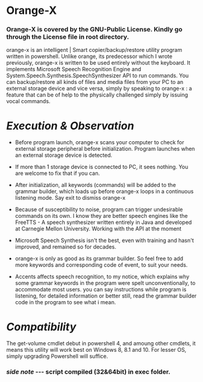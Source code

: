 # Orange-X
### Orange-X is covered by the GNU-Public License. Kindly go through the License file in root directory.
orange-x is an intelligent | Smart copier/backup/restore utility program written in powershell. Unlike orange, its predecessor which I wrote previously, orange-x is written to be used entirely without the keyboard. It implements Microsoft Speech Recognition Engine and System.Speech.Synthesis.SpeechSynthesizer API to run commands. You can backup/restore all kinds of files and media files from your PC to an external storage device and vice versa, simply by speaking to orange-x : a feature that can be of help to the physically challenged simply by issuing vocal commands.

# *Execution & Observation*

* Before program launch, orange-x scans your computer to check for external storage peripheral before initialization. Program launches when an external storage device is detected. 

* If more than 1 storage device is connected to PC, it sees nothing. You are welcome to fix that if you can.

* After initialization, all keywords (commands) will be added to the grammar builder, which loads up before orange-x loops in a continuous listening mode. Say exit to dismiss orange-x

* Because of susceptibility to noise, program can trigger undesirable commands on its own. I know they are better speech engines like the FreeTTS - A speech synthesizer written entirely in Java and developed at Carnegie Mellon University. Working with the API at the moment

* Microsoft Speech Synthesis isn't the best, even with training and hasn't improved, and remained so for decades.

* orange-x is only as good as its grammar builder. So feel free to add more keywords and corresponding code of event, to suit your needs.

* Accents affects  speech recognition, to my notice, which explains why some grammar keywords in the program were spelt unconventionally, to accommodate
most users. you can say instructions while program is listening, for detailed information or better still, read the grammar builder code in the program to see what i mean.

# *Compatibility*

The get-volume cmdlet debut in powershell 4, and amoung other cmdlets,
it means this utility will work best on Windows 8, 8.1 and 10.
For lesser OS, simply upgrading Powershell will suffice. 
 
### *side note* --- script compiled (32&64bit) in exec folder. 

